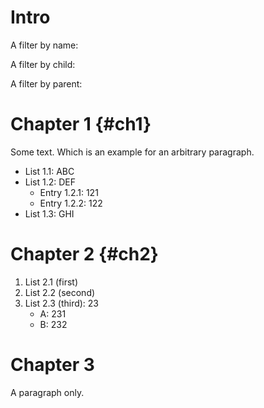 # Intro

A filter by name:

<!--
#data-table /Chapter*/List */*
#column List: name(..)
#column Entry: name()
#column Value: value()
#filter name(): ?
-->

A filter by child:

<!--
#data-table /Chapter*/List *
#column List: name()
#column Entry: name(./*)
#column Value: value(./*)
#filter name(./*): ?
-->

A filter by parent:

<!--
#data-table /Chapter*/List */*
#column List: name(..)
#column Entry: name()
#column Value: value()
#filter name(..): List ?.?
-->

# Chapter 1 {#ch1}

Some text.
Which is an example for an arbitrary paragraph.

* List 1.1: ABC
* List 1.2: DEF
    + Entry 1.2.1: 121
    + Entry 1.2.2: 122
* List 1.3: GHI

# Chapter 2 {#ch2}

1. List 2.1 (first)
2. List 2.2 (second)
3. List 2.3 (third): 23
    * A: 231
    * B: 232

# Chapter 3

A paragraph only.
